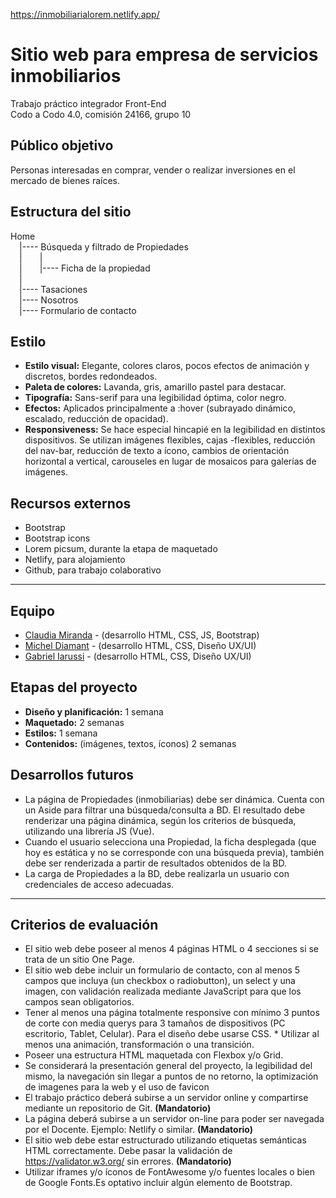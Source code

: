 https://inmobiliarialorem.netlify.app/
# Sitio web para empresa de servicios inmobiliarios
Trabajo práctico integrador Front-End  
Codo a Codo 4.0, comisión 24166, grupo 10  

## Público objetivo
Personas interesadas en comprar, vender o realizar inversiones en el mercado de bienes raíces.

## Estructura del sitio
Home  
&emsp;|---- Búsqueda y filtrado de Propiedades  
&emsp;|&emsp;&emsp;|  
&emsp;|&emsp;&emsp;|---- Ficha de la propiedad  
&emsp;|  
&emsp;|---- Tasaciones  
&emsp;|---- Nosotros  
&emsp;|---- Formulario de contacto  

## Estilo
- **Estilo visual:** Elegante, colores claros, pocos efectos de animación y discretos, bordes redondeados.
- **Paleta de colores:** Lavanda, gris, amarillo pastel para destacar.
- **Tipografía:** Sans-serif para una legibilidad óptima, color negro.
- **Efectos:** Aplicados principalmente a :hover (subrayado dinámico, escalado, reducción de opacidad).
- **Responsiveness:** Se hace especial hincapié en la legibilidad en distintos dispositivos. Se utilizan imágenes flexibles, cajas -flexibles, reducción del nav-bar, reducción de texto a ícono, cambios de orientación horizontal a vertical, carouseles en lugar de mosaicos para galerías de imágenes.

## Recursos externos
- Bootstrap
- Bootstrap icons
- Lorem picsum, durante la etapa de maquetado
- Netlify, para alojamiento
- Github, para trabajo colaborativo

---

## Equipo
- [Claudia Miranda](https://github.com/claumiranda) - (desarrollo HTML, CSS, JS, Bootstrap)
- [Michel Diamant](https://github.com/mikeowl) - (desarrollo HTML, CSS, Diseño UX/UI)
- [Gabriel Iarussi](https://github.com/GI-gabriel) - (desarrollo HTML, CSS, Diseño UX/UI)

## Etapas del proyecto
- **Diseño y planificación:** 1 semana
- **Maquetado:** 2 semanas
- **Estilos:** 1 semana
- **Contenidos:** (imágenes, textos, íconos) 2 semanas

## Desarrollos futuros
- La página de Propiedades (inmobiliarias) debe ser dinámica. Cuenta con un Aside para filtrar una búsqueda/consulta a BD. El resultado debe renderizar una página dinámica, según los criterios de búsqueda, utilizando una librería JS (Vue).
- Cuando el usuario selecciona una Propiedad, la ficha desplegada (que hoy es estática y no se corresponde con una búsqueda previa), también debe ser renderizada a partir de resultados obtenidos de la BD.
- La carga de Propiedades a la BD, debe realizarla un usuario con credenciales de acceso adecuadas.

---

## Criterios de evaluación

* El sitio web debe poseer al menos 4 páginas HTML o 4 secciones si se trata de un sitio One Page.
* El sitio web debe incluir un formulario de contacto, con al menos 5 campos que incluya (un checkbox o radiobutton), un select y una imagen, con validación realizada mediante JavaScript para que los campos sean obligatorios.
* Tener al menos una página totalmente responsive con mínimo 3 puntos de corte con media querys para 3 tamaños de dispositivos
(PC escritorio, Tablet, Celular). Para el diseño debe usarse CSS. * Utilizar al menos una animación, transformación o una transición.
* Poseer una estructura HTML maquetada con Flexbox y/o Grid.
* Se considerará la presentación general del proyecto, la legibilidad del mismo, la navegación sin llegar a puntos de no
retorno, la optimización de imagenes para la web y el uso de favicon
* El trabajo práctico deberá subirse a un servidor online y compartirse mediante un repositorio de Git. **(Mandatorio)**
* La página deberá subirse a un servidor on-line para poder ser navegada por el Docente. Ejemplo: Netlify o similar. **(Mandatorio)**
* El sitio web debe estar estructurado utilizando etiquetas semánticas HTML correctamente. Debe pasar la validación
de https://validator.w3.org/ sin errores. **(Mandatorio)**
* Utilizar iframes y/o íconos de FontAwesome y/o fuentes locales o bien de Google Fonts.Es optativo incluir algún
elemento de Bootstrap.
